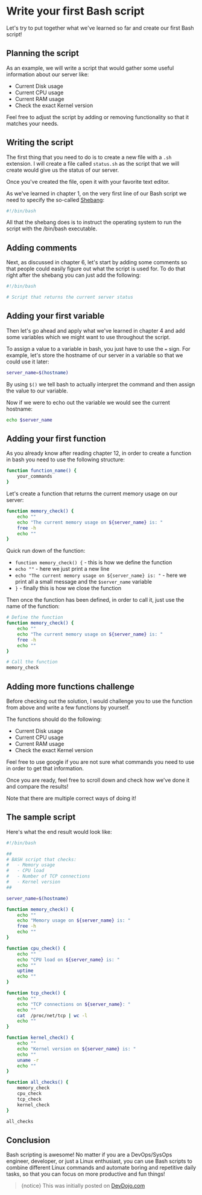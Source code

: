 # Write your first Bash script

Let's try to put together what we've learned so far and create our first Bash script!

## Planning the script

As an example, we will write a script that would gather some useful information about our server like:

* Current Disk usage
* Current CPU usage
* Current RAM usage
* Check the exact Kernel version

Feel free to adjust the script by adding or removing functionality so that it matches your needs.

## Writing the script

The first thing that you need to do is to create a new file with a `.sh` extension. I will create a file called `status.sh` as the script that we will create would give us the status of our server.

Once you've created the file, open it with your favorite text editor.

As we've learned in chapter 1, on the very first line of our Bash script we need to specify the so-called [Shebang](https://en.wikipedia.org/wiki/Shebang_(Unix)):

```bash
#!/bin/bash
```

All that the shebang does is to instruct the operating system to run the script with the /bin/bash executable.

## Adding comments

Next, as discussed in chapter 6, let's start by adding some comments so that people could easily figure out what the script is used for. To do that right after the shebang you can just add the following:

```bash
#!/bin/bash

# Script that returns the current server status
```

## Adding your first variable

Then let's go ahead and apply what we've learned in chapter 4 and add some variables which we might want to use throughout the script.

To assign a value to a variable in bash, you just have to use the `=` sign. For example, let's store the hostname of our server in a variable so that we could use it later:

```bash
server_name=$(hostname)
```

By using `$()` we tell bash to actually interpret the command and then assign the value to our variable.

Now if we were to echo out the variable we would see the current hostname:

```bash
echo $server_name
```

## Adding your first function

As you already know after reading chapter 12, in order to create a function in bash you need to use the following structure:

```bash
function function_name() {
    your_commands
}
```

Let's create a function that returns the current memory usage on our server:

```bash
function memory_check() {
    echo ""
	echo "The current memory usage on ${server_name} is: "
	free -h
	echo ""
}
```

Quick run down of the function:

* `function memory_check() {` - this is how we define the function
* `echo ""` - here we just print a new line
* `echo "The current memory usage on ${server_name} is: "` - here we print all a small message and the `$server_name` variable
* `}` - finally this is how we close the function

Then once the function has been defined, in order to call it, just use the name of the function:

```bash
# Define the function
function memory_check() {
    echo ""
	echo "The current memory usage on ${server_name} is: "
	free -h
	echo ""
}

# Call the function
memory_check
```

## Adding more functions challenge

Before checking out the solution, I would challenge you to use the function from above and write a few functions by yourself.

The functions should do the following:

* Current Disk usage
* Current CPU usage
* Current RAM usage
* Check the exact Kernel version

Feel free to use google if you are not sure what commands you need to use in order to get that information.

Once you are ready, feel free to scroll down and check how we've done it and compare the results! 

Note that there are multiple correct ways of doing it!

## The sample script

Here's what the end result would look like:

```bash
#!/bin/bash

##
# BASH script that checks:
#   - Memory usage
#   - CPU load
#   - Number of TCP connections
#   - Kernel version
##

server_name=$(hostname)

function memory_check() {
    echo ""
	echo "Memory usage on ${server_name} is: "
	free -h
	echo ""
}

function cpu_check() {
    echo ""
	echo "CPU load on ${server_name} is: "
    echo ""
	uptime
    echo ""
}

function tcp_check() {
    echo ""
	echo "TCP connections on ${server_name}: "
    echo ""
	cat  /proc/net/tcp | wc -l
    echo ""
}

function kernel_check() {
    echo ""
	echo "Kernel version on ${server_name} is: "
	echo ""
	uname -r
    echo ""
}

function all_checks() {
	memory_check
	cpu_check
	tcp_check
	kernel_check
}

all_checks
```

## Conclusion

Bash scripting is awesome! No matter if you are a DevOps/SysOps engineer, developer, or just a Linux enthusiast, you can use Bash scripts to combine different Linux commands and automate boring and repetitive daily tasks, so that you can focus on more productive and fun things!

>{notice} This was initially posted on [DevDojo.com](https://devdojo.com/bobbyiliev/introduction-to-bash-scripting)